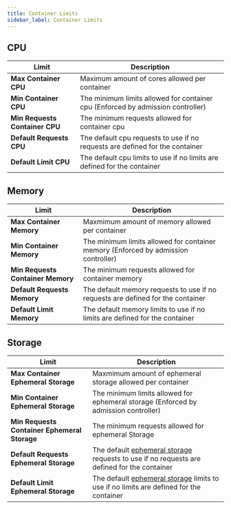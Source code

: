 ```yaml
---
title: Container Limits
sidebar_label: Container Limits
---
```



## CPU
|Limit|Description|
|-|-|
|**Max Container CPU**|Maximum amount of cores allowed per container|
|**Min Container CPU**|The minimum limits allowed for container cpu (Enforced by admission controller)|
|**Min Requests Container CPU**|The minimum requests allowed for container cpu|
|**Default Requests CPU**|The default cpu requests to use if no requests are defined for the container|
|**Default Limit CPU**|The default cpu limits to use if no limits are defined for the container|

## Memory
|Limit|Description|
|-|-|
|**Max Container Memory**|Maxmimum amount of memory allowed per container|
|**Min Container Memory**|The minimum limits allowed for container memory (Enforced by admission controller)|
|**Min Requests Container Memory**|The minimum requests allowed for container memory|
|**Default Requests Memory**|The default memory requests to use if no requests are defined for the container|
|**Default Limit Memory**|The default memory limits to use if no limits are defined for the container|

## Storage
|Limit|Description|
|-|-|
|**Max Container Ephemeral Storage**|Maxmimum amount of ephemeral storage allowed per container|
|**Min Container Ephemeral Storage**|The minimum limits allowed for ephemeral storage (Enforced by admission controller)|
|**Min Requests Container Ephemeral Storage**|The minimum requests allowed for ephemeral Storage|
|**Default Requests Ephemeral Storage**|The default [ephemeral storage](https://kubernetes.io/docs/concepts/configuration/manage-compute-resources-container/#local-ephemeral-storage) requests to use if no requests are defined for the container|
|**Default Limit Ephemeral Storage**|The default [ephemeral storage](https://kubernetes.io/docs/concepts/configuration/manage-compute-resources-container/#local-ephemeral-storage) limits to use if no limits are defined for the container|